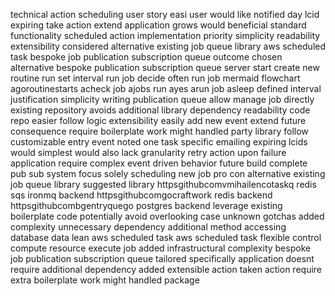 technical action scheduling user story easi user would like notified day lcid expiring take action extend application grows would beneficial standard functionality scheduled action implementation priority simplicity readability extensibility considered alternative existing job queue library aws scheduled task bespoke job publication subscription queue outcome chosen alternative bespoke publication subscription queue server start create new routine run set interval run job decide often run job mermaid flowchart agoroutinestarts acheck job ajobs run ayes arun job asleep defined interval justification simplicity writing publication queue allow manage job directly existing repository avoids additional library dependency readability code repo easier follow logic extensibility easily add new event extend future consequence require boilerplate work might handled party library follow customizable entry event noted one task specific emailing expiring lcids would simplest would also lack granularity retry action upon failure application require complex event driven behavior future build complete pub sub system focus solely scheduling new job pro con alternative existing job queue library suggested library httpsgithubcomvmihailencotaskq redis sqs ironmq backend httpsgithubcomgocraftwork redis backend httpsgithubcombgentryquego postgres backend leverage existing boilerplate code potentially avoid overlooking case unknown gotchas added complexity unnecessary dependency additional method accessing database data lean aws scheduled task aws scheduled task flexible control compute resource execute job added infrastructural complexity bespoke job publication subscription queue tailored specifically application doesnt require additional dependency added extensible action taken action require extra boilerplate work might handled package